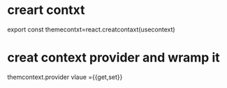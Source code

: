 # creart  contxt
export const themecontxt=react.creatcontaxt(usecontext)

# creat context provider and wramp it
themcontext.provider vlaue ={{get,set}}
